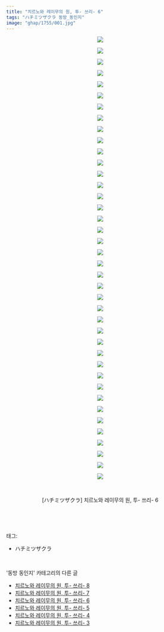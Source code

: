 ```yaml
---
title: "치르노와 레이무의 원, 투- 쓰리- 6"
tags: "ハチミツザクラ 동방_동인지"
image: "ghap/1755/001.jpg"
---
```

<div class="article">
<p style="text-align: center; clear: none; float: none;"><img src="{{ site.nasurl }}/ghap/1755/001.jpg"/></p>
<p style="text-align: center; clear: none; float: none;"><img src="{{ site.nasurl }}/ghap/1755/002.jpg"/></p>
<p style="text-align: center; clear: none; float: none;"><img src="{{ site.nasurl }}/ghap/1755/003.jpg"/></p>
<p style="text-align: center; clear: none; float: none;"><img src="{{ site.nasurl }}/ghap/1755/004.jpg"/></p>
<p style="text-align: center; clear: none; float: none;"><img src="{{ site.nasurl }}/ghap/1755/005.jpg"/></p>
<p style="text-align: center; clear: none; float: none;"><img src="{{ site.nasurl }}/ghap/1755/006.jpg"/></p>
<p style="text-align: center; clear: none; float: none;"><img src="{{ site.nasurl }}/ghap/1755/007.jpg"/></p>
<p style="text-align: center; clear: none; float: none;"><img src="{{ site.nasurl }}/ghap/1755/008.jpg"/></p>
<p style="text-align: center; clear: none; float: none;"><img src="{{ site.nasurl }}/ghap/1755/009.jpg"/></p>
<p style="text-align: center; clear: none; float: none;"><img src="{{ site.nasurl }}/ghap/1755/010.jpg"/></p>
<p style="text-align: center; clear: none; float: none;"><img src="{{ site.nasurl }}/ghap/1755/011.jpg"/></p>
<p style="text-align: center; clear: none; float: none;"><img src="{{ site.nasurl }}/ghap/1755/012.jpg"/></p>
<p style="text-align: center; clear: none; float: none;"><img src="{{ site.nasurl }}/ghap/1755/013.jpg"/></p>
<p style="text-align: center; clear: none; float: none;"><img src="{{ site.nasurl }}/ghap/1755/014.jpg"/></p>
<p style="text-align: center; clear: none; float: none;"><img src="{{ site.nasurl }}/ghap/1755/015.jpg"/></p>
<p style="text-align: center; clear: none; float: none;"><img src="{{ site.nasurl }}/ghap/1755/016.jpg"/></p>
<p style="text-align: center; clear: none; float: none;"><img src="{{ site.nasurl }}/ghap/1755/017.jpg"/></p>
<p style="text-align: center; clear: none; float: none;"><img src="{{ site.nasurl }}/ghap/1755/018.jpg"/></p>
<p style="text-align: center; clear: none; float: none;"><img src="{{ site.nasurl }}/ghap/1755/019.jpg"/></p>
<p style="text-align: center; clear: none; float: none;"><img src="{{ site.nasurl }}/ghap/1755/020.jpg"/></p>
<p style="text-align: center; clear: none; float: none;"><img src="{{ site.nasurl }}/ghap/1755/021.jpg"/></p>
<p style="text-align: center; clear: none; float: none;"><img src="{{ site.nasurl }}/ghap/1755/022.jpg"/></p>
<p style="text-align: center; clear: none; float: none;"><img src="{{ site.nasurl }}/ghap/1755/023.jpg"/></p>
<p style="text-align: center; clear: none; float: none;"><img src="{{ site.nasurl }}/ghap/1755/024.jpg"/></p>
<p style="text-align: center; clear: none; float: none;"><img src="{{ site.nasurl }}/ghap/1755/025.jpg"/></p>
<p style="text-align: center; clear: none; float: none;"><img src="{{ site.nasurl }}/ghap/1755/026.jpg"/></p>
<p style="text-align: center; clear: none; float: none;"><img src="{{ site.nasurl }}/ghap/1755/027.jpg"/></p>
<p style="text-align: center; clear: none; float: none;"><img src="{{ site.nasurl }}/ghap/1755/028.jpg"/></p>
<p style="text-align: center; clear: none; float: none;"><img src="{{ site.nasurl }}/ghap/1755/029.jpg"/></p>
<p style="text-align: center; clear: none; float: none;"><img src="{{ site.nasurl }}/ghap/1755/030.jpg"/></p>
<p style="text-align: center; clear: none; float: none;"><img src="{{ site.nasurl }}/ghap/1755/031.jpg"/></p>
<p style="text-align: center; clear: none; float: none;"><img src="{{ site.nasurl }}/ghap/1755/032.jpg"/></p>
<p style="text-align: center; clear: none; float: none;"><img src="{{ site.nasurl }}/ghap/1755/033.jpg"/></p>
<p style="text-align: center; clear: none; float: none;"><img src="{{ site.nasurl }}/ghap/1755/034.jpg"/></p>
<p style="text-align: center; clear: none; float: none;"><img src="{{ site.nasurl }}/ghap/1755/035.jpg"/></p>
<p style="text-align: center; clear: none; float: none;"><img src="{{ site.nasurl }}/ghap/1755/036.jpg"/></p>
<p style="text-align: center; clear: none; float: none;"><img src="{{ site.nasurl }}/ghap/1755/037.jpg"/></p>
<p style="text-align: center; clear: none; float: none;"><img src="{{ site.nasurl }}/ghap/1755/038.jpg"/></p>
<p style="text-align: center; clear: none; float: none;"><img src="{{ site.nasurl }}/ghap/1755/039.jpg"/></p>
<p style="text-align: center; clear: none; float: none;"><img src="{{ site.nasurl }}/ghap/1755/040.jpg"/></p>
<p style="text-align: center; clear: none; float: none;"><br/></p>
<p style="text-align: center; clear: none; float: none;">[ハチミツザクラ] 치르노와 레이무의 원, 투- 쓰리- 6</p>
<p><br/></p>
</div><br/>
<div class="tagTrail">
<p>태그: </p>
<ul>
<li>ハチミツザクラ</li>
</ul>
</div><br/>
<div class="another">
<p>'동방 동인지' 카테고리의 다른 글</p>
<ul>
<li><a href="/2016-08-21-ghap_1757">치르노와 레이무의 원, 투- 쓰리- 8</a></li>
<li><a href="/2016-08-21-ghap_1756">치르노와 레이무의 원, 투- 쓰리- 7</a></li>
<li><a href="/2016-08-21-ghap_1755">치르노와 레이무의 원, 투- 쓰리- 6</a></li>
<li><a href="/2016-08-21-ghap_1754">치르노와 레이무의 원, 투- 쓰리- 5</a></li>
<li><a href="/2016-08-21-ghap_1753">치르노와 레이무의 원, 투- 쓰리- 4</a></li>
<li><a href="/2016-08-21-ghap_1752">치르노와 레이무의 원, 투- 쓰리- 3</a></li>
</ul>
</div><br/>
<div class="cb_module cb_fluid">
<div class="cb_wrt cb_profile">
</div><!-- commentList close -->
</div><br/>
